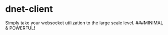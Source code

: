 # dnet-client
Simply take your websocket utilization to the large scale level. ###MINIMAL &amp; POWERFUL!
